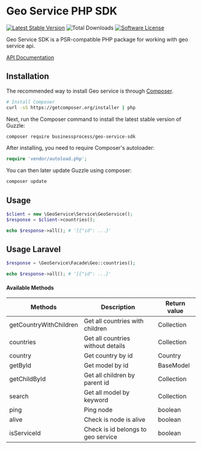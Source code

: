 Geo Service PHP SDK
=============================

[![Latest Stable Version](https://poser.pugx.org/businessprocess/geo-service-sdk/v/stable)](https://packagist.org/packages/businessprocess/geo-service-sdk)
![Total Downloads](https://poser.pugx.org/businessprocess/geo-service-sdk/downloads)
[![Software License](https://img.shields.io/badge/license-MIT-brightgreen.svg?style=flat-square)](LICENSE)

Geo Service SDK is a PSR-compatible PHP package for working with geo service api.

[API Documentation](https://geo-service.ooo.ua/api/v1/api-docs/)


## Installation
The recommended way to install Geo service is through
[Composer](http://getcomposer.org).

```bash
# Install Composer
curl -sS https://getcomposer.org/installer | php
```

Next, run the Composer command to install the latest stable version of Guzzle:

```bash
composer require businessprocess/geo-service-sdk
```

After installing, you need to require Composer's autoloader:

```php
require 'vendor/autoload.php';
```

You can then later update Guzzle using composer:

 ```bash
composer update
 ```

## Usage

```php
$client = new \GeoService\Service\GeoService();
$response = $client->countries();

echo $response->all(); # '[{"id": ...}'
```

## Usage Laravel

```php
$response = \GeoService\Facade\Geo::countries();

echo $response->all(); # '[{"id": ...}'
```

#### Available Methods

| Methods                | Description                        | Return value | 
|------------------------|------------------------------------|--------------|
| getCountryWithChildren | Get all countries with children    | Collection   |
| countries              | Get all countries without details  | Collection   |
| country                | Get country by id                  | Country      |
| getById                | Get model by id                    | BaseModel    |
| getChildById           | Get all children by parent id      | Collection   |
| search                 | Get all model by keyword           | Collection   |
| ping                   | Ping node                          | boolean      |
| alive                  | Check is node is alive             | boolean      |
| isServiceId            | Check is id belongs to geo service | boolean      |
